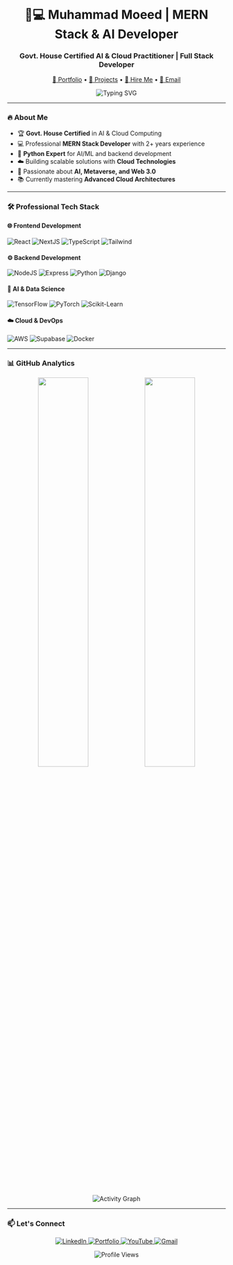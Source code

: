 <h1 align="center">👨💻 Muhammad Moeed | MERN Stack & AI Developer</h1>
<h3 align="center">Govt. House Certified AI & Cloud Practitioner | Full Stack Developer</h3>

<p align="center">
  <a href="https://muhammadmoeed.com" target="_blank">🌟 Portfolio</a> •
  <a href="https://github.com/MuhammadMoeed?tab=repositories" target="_blank">🚀 Projects</a> •
  <a href="https://www.linkedin.com/in/muhammad-moeed-qadri-977568269/" target="_blank">💼 Hire Me</a> •
  <a href="mailto:m.moeedq497@gmail.com" target="_blank">📧 Email</a>
</p>

<div align="center">
  <img src="https://readme-typing-svg.demolab.com?font=Fira+Code&pause=1000&color=22D3EE&center=true&vCenter=true&width=435&lines=AI+Enthusiast;Cloud+Computing+Specialist;Python+Developer;MERN+Stack+Expert;Problem+Solver" alt="Typing SVG" />
</div>

---

### 🔥 About Me
- 🏆 **Govt. House Certified** in AI & Cloud Computing
- 💻 Professional **MERN Stack Developer** with 2+ years experience
- 🐍 **Python Expert** for AI/ML and backend development
- ☁️ Building scalable solutions with **Cloud Technologies**
- 🧠 Passionate about **AI, Metaverse, and Web 3.0**
- 📚 Currently mastering **Advanced Cloud Architectures**

---

### 🛠️ Professional Tech Stack

#### 🌐 Frontend Development
<p>
  <img src="https://img.shields.io/badge/React-20232A?style=for-the-badge&logo=react&logoColor=61DAFB" alt="React" />
  <img src="https://img.shields.io/badge/Next.js-000000?style=for-the-badge&logo=nextdotjs&logoColor=white" alt="NextJS" />
  <img src="https://img.shields.io/badge/TypeScript-007ACC?style=for-the-badge&logo=typescript&logoColor=white" alt="TypeScript" />
  <img src="https://img.shields.io/badge/Tailwind_CSS-38B2AC?style=for-the-badge&logo=tailwind-css&logoColor=white" alt="Tailwind" />
</p>

#### ⚙️ Backend Development
<p>
  <img src="https://img.shields.io/badge/Node.js-339933?style=for-the-badge&logo=nodedotjs&logoColor=white" alt="NodeJS" />
  <img src="https://img.shields.io/badge/Express.js-000000?style=for-the-badge&logo=express&logoColor=white" alt="Express" />
  <img src="https://img.shields.io/badge/Python-3776AB?style=for-the-badge&logo=python&logoColor=white" alt="Python" />
  <img src="https://img.shields.io/badge/Django-092E20?style=for-the-badge&logo=django&logoColor=white" alt="Django" />
</p>

#### 🧠 AI & Data Science
<p>
  <img src="https://img.shields.io/badge/TensorFlow-FF6F00?style=for-the-badge&logo=tensorflow&logoColor=white" alt="TensorFlow" />
  <img src="https://img.shields.io/badge/PyTorch-EE4C2C?style=for-the-badge&logo=pytorch&logoColor=white" alt="PyTorch" />
  <img src="https://img.shields.io/badge/scikit_learn-F7931E?style=for-the-badge&logo=scikit-learn&logoColor=white" alt="Scikit-Learn" />
</p>

#### ☁️ Cloud & DevOps
<p>
  <img src="https://img.shields.io/badge/AWS-%23FF9900.svg?style=for-the-badge&logo=amazon-aws&logoColor=white" alt="AWS" />
  <img src="https://img.shields.io/badge/Supabase-3ECF8E?style=for-the-badge&logo=supabase&logoColor=white" alt="Supabase" />
  <img src="https://img.shields.io/badge/Docker-2CA5E0?style=for-the-badge&logo=docker&logoColor=white" alt="Docker" />
</p>

---

### 📊 GitHub Analytics
<p align="center">
  <img width="48%" src="https://github-readme-stats.vercel.app/api?username=muhammadmoeed&show_icons=true&theme=radical" />
  <img width="48%" src="https://github-readme-streak-stats.herokuapp.com/?user=muhammadmoeed&theme=radical" />
</p>

<p align="center">
  <img src="https://github-readme-activity-graph.vercel.app/graph?username=muhammadmoeed&theme=react-dark&hide_border=true" alt="Activity Graph" />
</p>

---

### 📫 Let's Connect
<p align="center">
  <a href="https://www.linkedin.com/in/muhammad-moeed-qadri-977568269/" target="_blank">
    <img src="https://img.shields.io/badge/LinkedIn-0077B5?style=for-the-badge&logo=linkedin&logoColor=white" alt="LinkedIn" />
  </a>
  <a href="https://muhammadmoeed.com" target="_blank">
    <img src="https://img.shields.io/badge/Portfolio-%23000000.svg?style=for-the-badge&logo=firefox&logoColor=#FF7139" alt="Portfolio" />
  </a>
  <a href="https://www.youtube.com/@muhammadmoeedqadri" target="_blank">
    <img src="https://img.shields.io/badge/YouTube-FF0000?style=for-the-badge&logo=youtube&logoColor=white" alt="YouTube" />
  </a>
  <a href="mailto:m.moeedq497@gmail.com" target="_blank">
    <img src="https://img.shields.io/badge/Gmail-D14836?style=for-the-badge&logo=gmail&logoColor=white" alt="Gmail" />
  </a>
</p>

<p align="center">
  <img src="https://komarev.com/ghpvc/?username=muhammadmoeed&label=Profile%20views&color=0e75b6&style=flat" alt="Profile Views" />
</p>
